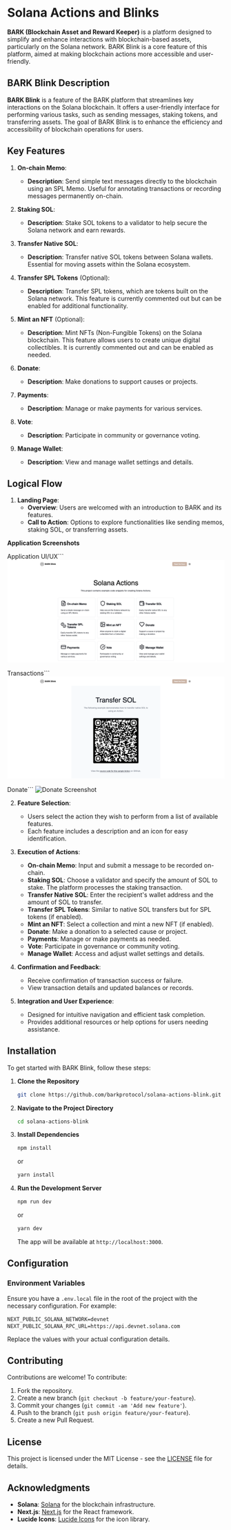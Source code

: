 # Solana Actions and Blinks

**BARK (Blockchain Asset and Reward Keeper)** is a platform designed to simplify and enhance interactions with blockchain-based assets, particularly on the Solana network. BARK Blink is a core feature of this platform, aimed at making blockchain actions more accessible and user-friendly.

## BARK Blink Description

**BARK Blink** is a feature of the BARK platform that streamlines key interactions on the Solana blockchain. It offers a user-friendly interface for performing various tasks, such as sending messages, staking tokens, and transferring assets. The goal of BARK Blink is to enhance the efficiency and accessibility of blockchain operations for users.

## Key Features

1. **On-chain Memo**: 
   - **Description**: Send simple text messages directly to the blockchain using an SPL Memo. Useful for annotating transactions or recording messages permanently on-chain.

2. **Staking SOL**: 
   - **Description**: Stake SOL tokens to a validator to help secure the Solana network and earn rewards. 

3. **Transfer Native SOL**: 
   - **Description**: Transfer native SOL tokens between Solana wallets. Essential for moving assets within the Solana ecosystem.

4. **Transfer SPL Tokens** (Optional): 
   - **Description**: Transfer SPL tokens, which are tokens built on the Solana network. This feature is currently commented out but can be enabled for additional functionality.

5. **Mint an NFT** (Optional): 
   - **Description**: Mint NFTs (Non-Fungible Tokens) on the Solana blockchain. This feature allows users to create unique digital collectibles. It is currently commented out and can be enabled as needed.

6. **Donate**: 
   - **Description**: Make donations to support causes or projects. 

7. **Payments**: 
   - **Description**: Manage or make payments for various services.

8. **Vote**: 
   - **Description**: Participate in community or governance voting.

9. **Manage Wallet**: 
   - **Description**: View and manage wallet settings and details.

## Logical Flow

1. **Landing Page**:
   - **Overview**: Users are welcomed with an introduction to BARK and its features.
   - **Call to Action**: Options to explore functionalities like sending memos, staking SOL, or transferring assets.
  
**Application Screenshots**

Application UI/UX```
![UI Screenshot](.github/assets/screenshot.png)

Transactions```
![Transfer SOL Screenshot](.github/assets/transfer-sol.png)

Donate```
![Donate Screenshot](.github/assets/donate.png)

2. **Feature Selection**:
   - Users select the action they wish to perform from a list of available features.
   - Each feature includes a description and an icon for easy identification.

3. **Execution of Actions**:
   - **On-chain Memo**: Input and submit a message to be recorded on-chain.
   - **Staking SOL**: Choose a validator and specify the amount of SOL to stake. The platform processes the staking transaction.
   - **Transfer Native SOL**: Enter the recipient's wallet address and the amount of SOL to transfer.
   - **Transfer SPL Tokens**: Similar to native SOL transfers but for SPL tokens (if enabled).
   - **Mint an NFT**: Select a collection and mint a new NFT (if enabled).
   - **Donate**: Make a donation to a selected cause or project.
   - **Payments**: Manage or make payments as needed.
   - **Vote**: Participate in governance or community voting.
   - **Manage Wallet**: Access and adjust wallet settings and details.

4. **Confirmation and Feedback**:
   - Receive confirmation of transaction success or failure.
   - View transaction details and updated balances or records.

5. **Integration and User Experience**:
   - Designed for intuitive navigation and efficient task completion.
   - Provides additional resources or help options for users needing assistance.

## Installation

To get started with BARK Blink, follow these steps:

1. **Clone the Repository**

   ```bash
   git clone https://github.com/barkprotocol/solana-actions-blink.git
   ```

2. **Navigate to the Project Directory**

   ```bash
   cd solana-actions-blink
   ```

3. **Install Dependencies**

   ```bash
   npm install
   ```

   or

   ```bash
   yarn install
   ```

4. **Run the Development Server**

   ```bash
   npm run dev
   ```

   or

   ```bash
   yarn dev
   ```

   The app will be available at `http://localhost:3000`.

## Configuration

### Environment Variables

Ensure you have a `.env.local` file in the root of the project with the necessary configuration. For example:

```env
NEXT_PUBLIC_SOLANA_NETWORK=devnet
NEXT_PUBLIC_SOLANA_RPC_URL=https://api.devnet.solana.com
```

Replace the values with your actual configuration details.

## Contributing

Contributions are welcome! To contribute:

1. Fork the repository.
2. Create a new branch (`git checkout -b feature/your-feature`).
3. Commit your changes (`git commit -am 'Add new feature'`).
4. Push to the branch (`git push origin feature/your-feature`).
5. Create a new Pull Request.

## License

This project is licensed under the MIT License - see the [LICENSE](LICENSE) file for details.

## Acknowledgments

- **Solana**: [Solana](https://solana.com) for the blockchain infrastructure.
- **Next.js**: [Next.js](https://nextjs.org) for the React framework.
- **Lucide Icons**: [Lucide Icons](https://lucide.dev) for the icon library.
